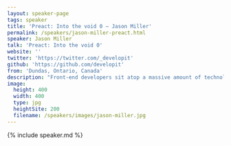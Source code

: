 ```yaml
---
layout: speaker-page
tags: speaker
title: 'Preact: Into the void 0 – Jason Miller'
permalink: /speakers/jason-miller-preact.html
speaker: Jason Miller
talk: 'Preact: Into the void 0'
website: ''
twitter: 'https://twitter.com/_developit'
github: 'https://github.com/developit'
from: 'Dundas, Ontario, Canada'
description: "Front-end developers sit atop a massive amount of technology, often treating whole pieces of our application as opaque functionality. Grab a hard hat and follow me down into the internals of Preact, a tiny 3kb alternative to React.  Along the way we'll shed light on fundamentals like JSX & Virtual DOM, demystify DOM diffing, and see how keys work up-close. On our way back to the surface, we'll stop at the Museum of Lost Hours to see some performance and size optimizations.  Hope you're not afraid of the dark!"
image:
  height: 400
  width: 400
  type: jpg
  heightSite: 200
  filename: /speakers/images/jason-miller.jpg
---
```


{% include speaker.md %}
